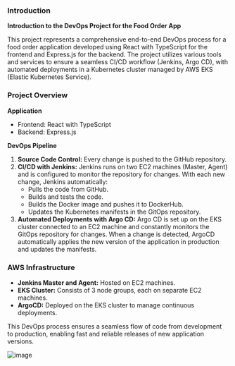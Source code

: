 ### Introduction

**Introduction to the DevOps Project for the Food Order App**

This project represents a comprehensive end-to-end DevOps process for a food order application developed using React with TypeScript for the frontend and Express.js for the backend. The project utilizes various tools and services to ensure a seamless CI/CD workflow (Jenkins, Argo CD), with automated deployments in a Kubernetes cluster managed by AWS EKS (Elastic Kubernetes Service).

### Project Overview

**Application**
- Frontend: React with TypeScript
- Backend: Express.js

**DevOps Pipeline**

1. **Source Code Control:** Every change is pushed to the GitHub repository.
2. **CI/CD with Jenkins:** Jenkins runs on two EC2 machines (Master, Agent) and is configured to monitor the repository for changes. With each new change, Jenkins automatically:
   - Pulls the code from GitHub.
   - Builds and tests the code.
   - Builds the Docker image and pushes it to DockerHub.
   - Updates the Kubernetes manifests in the GitOps repository.
3. **Automated Deployments with Argo CD:** Argo CD is set up on the EKS cluster connected to an EC2 machine and constantly monitors the GitOps repository for changes. When a change is detected, ArgoCD automatically applies the new version of the application in production and updates the manifests.

### AWS Infrastructure

- **Jenkins Master and Agent:** Hosted on EC2 machines.
- **EKS Cluster:** Consists of 3 node groups, each on separate EC2 machines.
- **ArgoCD:** Deployed on the EKS cluster to manage continuous deployments.

This DevOps process ensures a seamless flow of code from development to production, enabling fast and reliable releases of new application versions.

![image](https://github.com/ndinevski/GitOps-Food-App/assets/61565298/d79663bc-0266-4063-9ab2-5a2d0d54713c)
